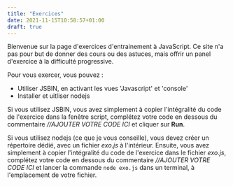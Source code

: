 ```yaml
---
title: "Exercices"
date: 2021-11-15T10:58:57+01:00
draft: true
---
```


Bienvenue sur la page d'exercices d'entrainement à JavaScript. Ce site n'a pas pour but de donner des cours ou des astuces, mais offrir un panel d'exercice à la difficulté progressive.

Pour vous exercer, vous pouvez : 

- Utiliser JSBIN, en activant les vues 'Javascript' et 'console'
- Installer et uitliser nodejs

Si vous utilisez JSBIN, vous avez simplement à copier l'intégralité du code de l'exercice dans la fenêtre script, complétez votre code en dessous du commentaire *//AJOUTER VOTRE CODE ICI* et cliquer sur **Run**.

Si vous utilisez nodejs (ce que je vous conseille), vous devez créer un répertoire dédié, avec un fichier *exo.js* à l'intérieur. Ensuite, vous avez simplement à copier l'intégralité du code de l'exercice dans le fichier *exo.js*, complétez votre code en dessous du commentaire *//AJOUTER VOTRE CODE ICI* et lancer la commande `node exo.js` dans un terminal, à l'emplacement de votre fichier.
